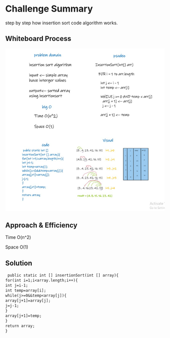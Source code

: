 # Challenge Summary
step by step how insertion sort code algorithm works.
## Whiteboard Process
<img src="./whiteboard.jpg"/>

## Approach & Efficiency
Time O(n^2)

Space O(1)
## Solution
```
 public static int [] insertionSort(int [] array){
for(int i=1;i<array.length;i++){
int j=i-1;
int temp=array[i];
while(j>=0&&temp<array[j]){
array[j+1]=array[j];
j=j-1;
}
array[j+1]=temp;
}
return array;
} 
```